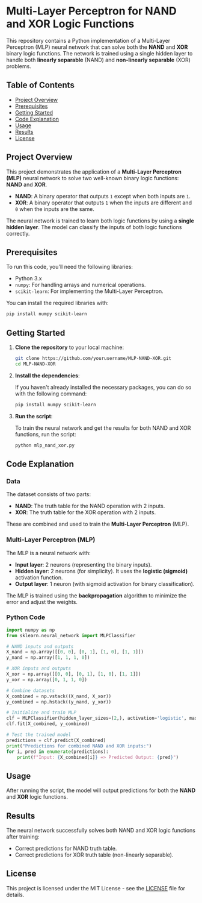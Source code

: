 # Multi-Layer Perceptron for NAND and XOR Logic Functions

This repository contains a Python implementation of a Multi-Layer Perceptron (MLP) neural network that can solve both the **NAND** and **XOR** binary logic functions. The network is trained using a single hidden layer to handle both **linearly separable** (NAND) and **non-linearly separable** (XOR) problems.

## Table of Contents

- [Project Overview](#project-overview)
- [Prerequisites](#prerequisites)
- [Getting Started](#getting-started)
- [Code Explanation](#code-explanation)
- [Usage](#usage)
- [Results](#results)
- [License](#license)

## Project Overview

This project demonstrates the application of a **Multi-Layer Perceptron (MLP)** neural network to solve two well-known binary logic functions: **NAND** and **XOR**.

- **NAND**: A binary operator that outputs `1` except when both inputs are `1`.
- **XOR**: A binary operator that outputs `1` when the inputs are different and `0` when the inputs are the same.

The neural network is trained to learn both logic functions by using a **single hidden layer**. The model can classify the inputs of both logic functions correctly.

## Prerequisites

To run this code, you'll need the following libraries:

- Python 3.x
- `numpy`: For handling arrays and numerical operations.
- `scikit-learn`: For implementing the Multi-Layer Perceptron.

You can install the required libraries with:

```bash
pip install numpy scikit-learn
```

## Getting Started

1. **Clone the repository** to your local machine:

   ```bash
   git clone https://github.com/yourusername/MLP-NAND-XOR.git
   cd MLP-NAND-XOR
   ```

2. **Install the dependencies**:

   If you haven't already installed the necessary packages, you can do so with the following command:

   ```bash
   pip install numpy scikit-learn
   ```

3. **Run the script**:

   To train the neural network and get the results for both NAND and XOR functions, run the script:

   ```bash
   python mlp_nand_xor.py
   ```

## Code Explanation

### Data

The dataset consists of two parts:

- **NAND**: The truth table for the NAND operation with 2 inputs.
- **XOR**: The truth table for the XOR operation with 2 inputs.

These are combined and used to train the **Multi-Layer Perceptron** (MLP).

### Multi-Layer Perceptron (MLP)

The MLP is a neural network with:

- **Input layer**: 2 neurons (representing the binary inputs).
- **Hidden layer**: 2 neurons (for simplicity). It uses the **logistic (sigmoid)** activation function.
- **Output layer**: 1 neuron (with sigmoid activation for binary classification).

The MLP is trained using the **backpropagation** algorithm to minimize the error and adjust the weights.

### Python Code

```python
import numpy as np
from sklearn.neural_network import MLPClassifier

# NAND inputs and outputs
X_nand = np.array([[0, 0], [0, 1], [1, 0], [1, 1]])
y_nand = np.array([1, 1, 1, 0])

# XOR inputs and outputs
X_xor = np.array([[0, 0], [0, 1], [1, 0], [1, 1]])
y_xor = np.array([0, 1, 1, 0])

# Combine datasets
X_combined = np.vstack((X_nand, X_xor))
y_combined = np.hstack((y_nand, y_xor))

# Initialize and train MLP
clf = MLPClassifier(hidden_layer_sizes=(2,), activation='logistic', max_iter=10000)
clf.fit(X_combined, y_combined)

# Test the trained model
predictions = clf.predict(X_combined)
print("Predictions for combined NAND and XOR inputs:")
for i, pred in enumerate(predictions):
    print(f"Input: {X_combined[i]} => Predicted Output: {pred}")
```

## Usage

After running the script, the model will output predictions for both the **NAND** and **XOR** logic functions.

## Results

The neural network successfully solves both NAND and XOR logic functions after training:

- Correct predictions for NAND truth table.
- Correct predictions for XOR truth table (non-linearly separable).

## License

This project is licensed under the MIT License - see the [LICENSE](LICENSE) file for details.

